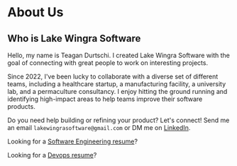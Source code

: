 # About Us

## Who is Lake Wingra Software

Hello, my name is Teagan Durtschi. I created Lake Wingra Software with the goal of connecting with great people to work on interesting projects. 

Since 2022, I've been lucky to collaborate with a diverse set of different teams, including a healthcare startup, a manufacturing facility, a university lab, and a permaculture consultancy. I enjoy hitting the ground running and identifying high-impact areas to help teams improve their software products.

Do you need help building or refining your product? Let's connect! Send me an email `lakewingrasoftware@gmail.com` or DM me on [LinkedIn](https://www.linkedin.com/in/teagandurtschi/).

Looking for a [Software Engineering resume](https://lakewingrasoftware.azureedge.net/Teagan_Durtschi_Resume.pdf)?

Looking for a [Devops resume](https://lakewingrasoftware.azureedge.net/Teagan_Durtschi_Resume_DevOps.pdf)?

